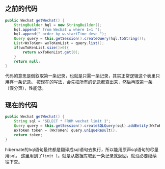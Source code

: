 ## 之前的代码

```java
public Wechat getWechat() {
    StringBuilder hql = new StringBuilder();
    hql.append(" from Wechat w where 1=1 ");
    hql.append(" order by w.startTime desc ");
    Query query = this.getSession().createQuery(hql.toString());
    List<WxToKen> wxToKenList = query.list();
    if(wxToKenList.size()>0){
        return wxToKenList.get(0);
    }
    return null;
}
```
代码的意思是倒叙取第一条记录，也就是只需一条记录，其实正常逻辑这个表里只用存一条记录。
按现在的写法，会先把所有的记录都查出来，然后再取第一条（假分页），性能低。

## 现在的代码

```java
public Wechat getWechat() {
    String sql = "SELECT * FROM wechat limit 1";
    Query query = this.getSession().createSQLQuery(sql).addEntity(WxToKen.class);
    WxToKen token = (WxToKen) query.uniqueResult();
    return token;
}
```

hibernate的hql语句最终都是翻译成sql语句去执行，所以能用原声sql语句的尽量用sql。
这里用到了`limit 1`，就是从数据库取到一条记录就返回，就没必要继续往下查。